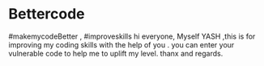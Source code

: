 # Bettercode
#makemycodeBetter , #improveskills
hi everyone,
Myself YASH ,this is for improving my coding skills with the help of you .
you can enter your vulnerable code to help me to uplift my  level.
thanx and regards.
